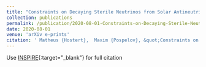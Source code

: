 ```yaml
---
title: "Constraints on Decaying Sterile Neutrinos from Solar Antineutrinos"
collection: publications
permalink: /publication/2020-08-01-Constraints-on-Decaying-Sterile-Neutrinos-from-Solar-Antineutrinos
date: 2020-08-01
venue: 'arXiv e-prints'
citation: ' Matheus {Hostert},  Maxim {Pospelov}, &quot;Constraints on Decaying Sterile Neutrinos from Solar Antineutrinos.&quot; arXiv e-prints, 2020.'
---
```

Use [INSPIRE](https://inspirehep.net/literature?q=2008.11851){:target="_blank"} for full citation